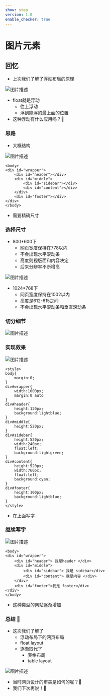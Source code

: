 ```yaml
---
show: step
version: 1.0
enable_checker: true
---
```


# 图片元素

## 回忆

- 上次我们了解了浮动布局的原理

![图片描述](https://doc.shiyanlou.com/courses/3781/labs/2915104/uid1190679-20241018-1729217787027) 

- float就是浮动
	- 往上浮动
	- 浮到能浮的最上面的位置
- 这种浮动有什么应用吗？🤔

### 思路

- 大概结构

![图片描述](https://doc.shiyanlou.com/courses/uid1190679-20241104-1730728751987)

```
<body>
<div id="wrapper">
	<div id="header"></div>
	<div id="middle">
		<div id="sidebar"></div>
		<div id="content"></div>
	</div>
	<div id="footer"></div>
</div>
</body>
```

- 需要精确尺寸

### 选择尺寸

- 800*600下
	- 网页宽度保持在778以内
	- 不会出现水平滚动条
	- 高度则视版面和内容决定
	- 后来分辨率不断增高

![图片描述](https://doc.shiyanlou.com/courses/3781/labs/3007464/uid1190679-20241105-1730808128011) 

- 1024*768下
	- 网页宽度保持在1002以内
	- 高度是612-615之间
	- 不会出现水平滚动条和垂直滚动条

### 切分细节

![图片描述](https://doc.shiyanlou.com/courses/3781/labs/3007464/uid1190679-20241105-1730808867595) 

### 实现效果

![图片描述](https://doc.shiyanlou.com/courses/3781/labs/3007464/uid1190679-20241105-1730810790664) 


```
<style>
body{
    margin:0;
}
div#wrapper{
    width:1000px;
    margin:0 auto
}
div#header{
    height:120px;
    background:lightblue;
}
div#middle{
    height:520px;
}
div#sidebar{
    height:520px;
    width:240px;
    float:left;
    background:lightgreen;
}
div#content{
    height:520px;
    width:760px;
    float:left;
    background:cyan;
}
div#footer{
    height:100px;
    background:lightblue;
}
</style>
```

- 在上面写字

### 继续写字

![图片描述](https://doc.shiyanlou.com/courses/uid1190679-20241105-1730811111422)

```
<body>
<div id="wrapper">
	<div id="header"> 我是header </div>
	<div id="middle">
		<div id="sidebar"> 我是 sidebar</div>
		<div id="content"> 我是内容 </div>
	</div>
	<div id="footer">我是 footer</div>
</div>
</body>
```

- 这种类型的网站逐渐增加

### 总结 🤔

- 这次我们了解了
	- 浮动布局下的网页布局
	- float layout
	- 逐渐取代了
		- 表格布局
		- table layout

![图片描述](https://doc.shiyanlou.com/courses/3781/labs/3007464/uid1190679-20241105-1730811250474) 

- 当时网页设计的审美是如何的呢？🤔
- 我们下次再说！👋
